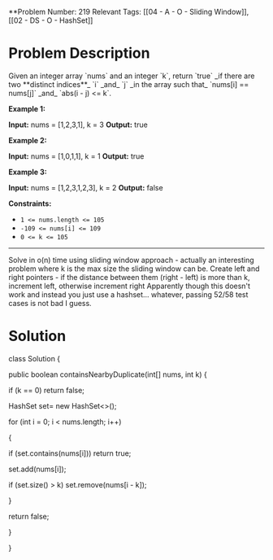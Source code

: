 **Problem Number: 219
Relevant Tags: [[04 - A - O - Sliding Window]], [[02 - DS - O - HashSet]]
<h1> Problem Description </h1>
Given an integer array `nums` and an integer `k`, return `true` _if there are two **distinct indices**_ `i` _and_ `j` _in the array such that_ `nums[i] == nums[j]` _and_ `abs(i - j) <= k`.

**Example 1:**

**Input:** nums = [1,2,3,1], k = 3
**Output:** true

**Example 2:**

**Input:** nums = [1,0,1,1], k = 1
**Output:** true

**Example 3:**

**Input:** nums = [1,2,3,1,2,3], k = 2
**Output:** false

**Constraints:**

- `1 <= nums.length <= 105`
- `-109 <= nums[i] <= 109`
- `0 <= k <= 105`

-----

Solve in o(n) time using sliding window approach - actually an interesting problem where k is the max size the sliding window can be.
Create left and right pointers - if the distance between them (right - left) is more than k, increment left, otherwise increment right
Apparently though this doesn't work and instead you just use a hashset... whatever, passing 52/58 test cases is not bad I guess.
<h1> Solution </h1>
class Solution {

public boolean containsNearbyDuplicate(int[] nums, int k) {

  

if (k == 0) return false;

HashSet<Integer> set= new HashSet<>();

  

for (int i = 0; i < nums.length; i++)

{

if (set.contains(nums[i])) return true;

set.add(nums[i]);

if (set.size() > k) set.remove(nums[i - k]);

}

return false;

}

}